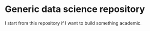 # Generic data science repository

I start from this repository if I want to build something academic.
